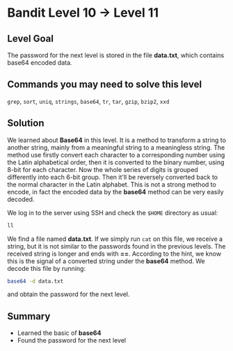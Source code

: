 # Bandit Level 10 → Level 11
## Level Goal
The password for the next level is stored in the file **data.txt**, which contains base64 encoded data.

## Commands you may need to solve this level
`grep`, `sort`, `uniq`, `strings`, `base64`, `tr`, `tar`, `gzip`, `bzip2`, `xxd`

## Solution
We learned about **Base64** in this level.
It is a method to transform a string to another string, mainly from a meaningful string to a meaningless string.
The method use firstly convert each character to a corresponding number using the Latin alphabetical order, then it is converted to the binary number, using 8-bit for each character.
Now the whole series of digits is grouped differently into each 6-bit group.
Then it'll be reversely converted back to the normal character in the Latin alphabet.
This is not a strong method to encode, in fact the encoded data by the **base64** method can be very easily decoded.

We log in to the server using SSH and check the `$HOME` directory as usual:
```bash
ll
```
We find a file named **data.txt**.
If we simply run `cat` on this file, we receive a string, but it is not similar to the passwords found in the previous levels.
The received string is longer and ends with **==**.
According to the hint, we know this is the signal of a converted string under the **base64** method.
We decode this file by running:
```bash
base64 -d data.txt
```
and obtain the password for the next level.

## Summary
- Learned the basic of **base64**
- Found the password for the next level
